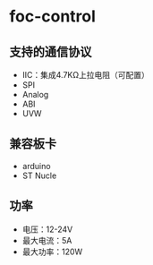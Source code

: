 # foc-control

## 支持的通信协议

* IIC：集成4.7KΩ上拉电阻（可配置）
* SPI
* Analog
* ABI
* UVW

## 兼容板卡

* arduino
* ST Nucle

## 功率

* 电压：12-24V
* 最大电流：5A
* 最大功率：120W